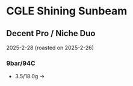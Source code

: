 # CGLE Shining Sunbeam

## Decent Pro / Niche Duo

2025-2-28 (roasted on 2025-2-26)

### 9bar/94C

- 3.5/18.0g ->
